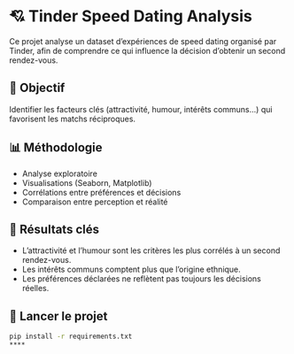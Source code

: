 # 💘 Tinder Speed Dating Analysis

Ce projet analyse un dataset d’expériences de speed dating organisé par Tinder, afin de comprendre ce qui influence la décision d’obtenir un second rendez-vous.

## 🎯 Objectif
Identifier les facteurs clés (attractivité, humour, intérêts communs...) qui favorisent les matchs réciproques.

## 📊 Méthodologie
- Analyse exploratoire
- Visualisations (Seaborn, Matplotlib)
- Corrélations entre préférences et décisions
- Comparaison entre perception et réalité

## 🧠 Résultats clés
- L’attractivité et l’humour sont les critères les plus corrélés à un second rendez-vous.
- Les intérêts communs comptent plus que l’origine ethnique.
- Les préférences déclarées ne reflètent pas toujours les décisions réelles.

## 🚀 Lancer le projet
```bash
pip install -r requirements.txt
****
